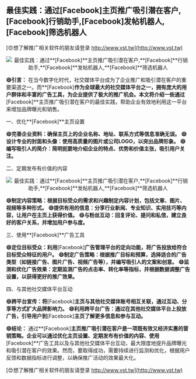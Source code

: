 ## **最佳实践：通过**[Facebook]**主页推广吸引潜在客户,**[Facebook]**行销助手,**[Facebook]**发帖机器人,**[Facebook]**筛选机器人**

[😍想了解推广相关软件的朋友请登录 http://www.vst.tw](http://www.vst.tw)

 <center><img src="https://vst.tw/MP4/tuiguang/png/0.png" alt="最佳实践：通过**[Facebook]**主页推广吸引潜在客户,**[Facebook]**行销助手,**[Facebook]**发帖机器人,**[Facebook]**筛选机器人"></center>

**😄引言：**
在当今数字化时代，社交媒体平台成为了企业推广和吸引潜在客户的重要渠道之一。而**[Facebook]**作为全球最大的社交媒体平台之一，拥有庞大的用户群体和丰富的广告工具，为企业提供了极大的推广机会。本文将介绍一些通过**[Facebook]**主页推广吸引潜在客户的最佳实践，帮助企业有效地利用这一平台来增加品牌曝光和销售。

一、优化**[Facebook]**主页设置

**😄完善企业资料：确保主页上的企业名称、地址、联系方式等信息准确无误。**
**😄设计专业的封面和头像：使用高质量的图片或公司LOGO，以突出品牌形象。**
**😄编写吸引人的简介：简明扼要地介绍企业的特点、优势和价值主张，吸引用户关注。**

二、定期发布有价值的内容

 <center><img src="https://vst.tw/MP4/tuiguang/png/0.png" alt="最佳实践：通过**[Facebook]**主页推广吸引潜在客户,**[Facebook]**行销助手,**[Facebook]**发帖机器人,**[Facebook]**筛选机器人"></center>

**😄制定内容策略：根据目标受众的需求和兴趣制定内容计划，包括文章、图片、视频等多种形式。**
**😄提供有用的信息：分享行业新闻、专业知识、实用技巧等内容，让用户在主页上获得价值。**
**😄与粉丝互动：回复评论、提问和私信，建立良好的客户关系，并增加用户参与度。**

三、使用**[Facebook]**广告工具

**😄定位目标受众：利用**[Facebook]**广告管理平台的定向功能，将广告投放给符合目标受众特征的用户。**
**😄制定广告策略：根据推广目标和预算，选择适合的广告类型（如链接广告、图片广告、视频广告等），并编写吸引人的文案和创意。**
**😄监测和优化广告效果：定期监测广告的点击率、转化率等指标，并根据数据调整广告设置，以获得更好的推广效果。**

四、与其他社交媒体平台互动

**😄跨平台宣传：将**[Facebook]**主页与其他社交媒体账号相互关联，通过互动、分享等方式扩大品牌影响力。**
**😄利用跨平台广告：通过在其他社交媒体平台上投放广告，引导用户到**[Facebook]**主页了解更多信息和参与互动。**

**😄结论：**
通过**[Facebook]**主页推广吸引潜在客户是一项既有效又经济实惠的营销策略。企业可以通过优化主页设置、定期发布有价值的内容、使用**[Facebook]**广告工具以及与其他社交媒体平台互动，最大限度地提升品牌曝光和吸引潜在客户的效果。然而，要取得成功，需要持续进行监测和优化，根据用户反馈和数据指标进行调整，以确保推广活动的效果最大化。

[😍想了解推广相关软件的朋友请登录 http://www.vst.tw](http://www.vst.tw)



